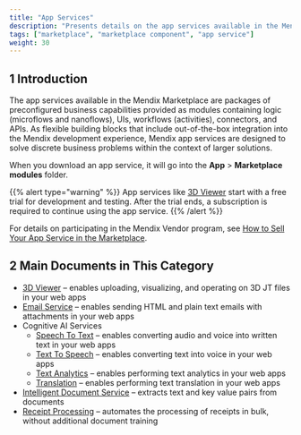 ```yaml
---
title: "App Services"
description: "Presents details on the app services available in the Mendix Marketplace."
tags: ["marketplace", "marketplace component", "app service"]
weight: 30
---
```


## 1 Introduction

The app services available in the Mendix Marketplace are packages of preconfigured business capabilities provided as modules containing logic (microflows and nanoflows), UIs, workflows (activities), connectors, and APIs. As flexible building blocks that include out-of-the-box integration into the Mendix development experience, Mendix app services are designed to solve discrete business problems within the context of larger solutions. 

When you download an app service, it will go into the **App** > **Marketplace modules** folder.

{{% alert type="warning" %}}
App services like [3D Viewer](3d-viewer) start with a free trial for development and testing. After the trial ends, a subscription is required to continue using the app service.
{{% /alert %}}

For details on participating in the Mendix Vendor program, see [How to Sell Your App Service in the Marketplace](/appstore/creating-content/as-sell).

## 2 Main Documents in This Category

* [3D Viewer](3d-viewer) – enables uploading, visualizing, and operating on 3D JT files in your web apps 
* [Email Service](email-service) – enables sending HTML and plain text emails with attachments in your web apps
* Cognitive AI Services
    * [Speech To Text](speech-to-text) – enables converting audio and voice into written text in your web apps
    * [Text To Speech](text-to-speech) – enables converting text into voice in your web apps
    * [Text Analytics](text-analytics) – enables performing text analytics in your web apps
    * [Translation](translation) – enables performing text translation in your web apps
* [Intelligent Document Service](intelligent-document-service) – extracts text and key value pairs from documents
* [Receipt Processing](receipt-processing) – automates the processing of receipts in bulk, without additional document training
